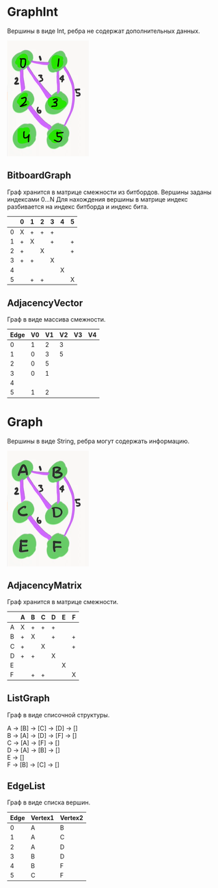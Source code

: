 # GraphInt
Вершины в виде Int, ребра не содержат дополнительных данных.  

![ ](https://github.com/letov/data-structures-and-algorithms-course/blob/main/19-Graphs/images/1.png?raw=true)
## BitboardGraph
Граф хранится в матрице смежности из битбордов. Вершины заданы индексами 0...N Для нахождения вершины в матрице индекс разбивается на индекс битборда и индекс бита.

|       |   0   |   1   |   2   |   3   |   4   |   5   |
|   -   |   -   |   -   |   -   |   -   |   -   |   -   |
|   0   |   X   |   +   |   +   |   +   |       |       |
|   1   |   +   |   X   |       |   +   |       |   +   |
|   2   |   +   |       |   X   |       |       |   +   |
|   3   |   +   |   +   |       |   X   |       |       |
|   4   |       |       |       |       |   X   |       |
|   5   |       |   +   |   +   |       |       |   X   |

## AdjacencyVector
Граф в виде массива смежности.

|   Edge   |   V0  |   V1  |   V2  |   V3  |   V4  |
|   -   |   -   |   -   |   -   |   -   |   -   |
|   0   |   1   |   2   |   3   |       |       |
|   1   |   0   |   3   |   5   |       |       |
|   2   |   0   |   5   |       |       |       |
|   3   |   0   |   1   |       |       |       |
|   4   |       |       |       |       |       |
|   5   |   1   |   2   |       |       |       |

# Graph
Вершины в виде String, ребра могут содержать информацию.  

![ ](https://github.com/letov/data-structures-and-algorithms-course/blob/main/19-Graphs/images/2.png?raw=true)
## AdjacencyMatrix
Граф хранится в матрице смежности. 

|       |   A   |   B   |   C   |   D   |   E   |   F   |
|   -   |   -   |   -   |   -   |   -   |   -   |   -   |
|   A   |   X   |   +   |   +   |   +   |       |       |
|   B   |   +   |   X   |       |   +   |       |   +   |
|   C   |   +   |       |   X   |       |       |   +   |
|   D   |   +   |   +   |       |   X   |       |       |
|   E   |       |       |       |       |   X   |       |
|   F   |       |   +   |   +   |       |       |   X   |

## ListGraph
Граф в виде списочной структуры.

A -> [B] -> [C] -> [D] -> []\
B -> [A] -> [D] -> [F] -> []\
C -> [A] -> [F] -> []\
D -> [A] -> [B] -> []\
E -> []\
F -> [B] -> [C] -> []

## EdgeList
Граф в виде списка вершин.

|   Edge   |   Vertex1  |   Vertex2  |
|   -   |   -   |   -   |
|   0   |   A   |   B   |
|   1   |   A   |   C   |
|   2   |   A   |   D   |
|   3   |   B   |   D   |
|   4   |   B   |   F   |
|   5   |   C   |   F   |
